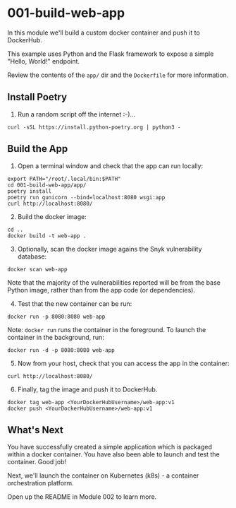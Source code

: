 # 001-build-web-app

In this module we'll build a custom docker container and push it to DockerHub. 

This example uses Python and the Flask framework to expose a simple "Hello, World!" endpoint. 

Review the contents of the `app/` dir and the `Dockerfile` for more information. 

## Install Poetry

1) Run a random script off the internet :-)...

```
curl -sSL https://install.python-poetry.org | python3 -
```

## Build the App

1) Open a terminal window and check that the app can run locally:

```
export PATH="/root/.local/bin:$PATH"
cd 001-build-web-app/app/
poetry install 
poetry run gunicorn --bind=localhost:8080 wsgi:app 
curl http://localhost:8080/ 
```

2) Build the docker image:

```
cd ..
docker build -t web-app .
```

3) Optionally, scan the docker image agains the Snyk vulnerability database:

```
docker scan web-app
```

Note that the majority of the vulnerabilities reported will be from the base Python image, rather than from the app code (or dependencies). 

4) Test that the new container can be run:

```
docker run -p 8080:8080 web-app
```

Note: `docker run` runs the container in the foreground. To launch the container in the background, run:

```
docker run -d -p 8080:8080 web-app
```

5) Now from your host, check that you can access the app in the container:

```
curl http://localhost:8080/
```


6) Finally, tag the image and push it to DockerHub.

```
docker tag web-app <YourDockerHubUsername>/web-app:v1
docker push <YourDockerHubUsername>/web-app:v1
```


## What's Next

You have successfully created a simple application which is packaged within a docker container. You have also been able to launch and test the container. Good job!

Next, we'll launch the container on Kubernetes (k8s) - a container orchestration platform.

Open up the README in Module 002 to learn more.
